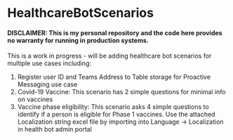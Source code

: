 # HealthcareBotScenarios

#### DISCLAIMER: This is my personal repository and the code here provides no warranty for running in production systems.

This is a work in progress - will be adding healthcare bot scenarios for multiple use cases including:
1) Register user ID and Teams Address to Table storage for Proactive Messaging use case
2) Covid-19 Vaccine: This scenario has 2 simple questions for minimal info on vaccines
3) Vaccine phase eligibility: This scenario asks 4 simple questions to identify if a person is eligible for Phase 1 vaccines. Use the attached Localization string excel file by importing into Language -> Localization in health bot admin portal
